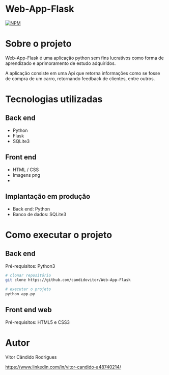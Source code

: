   # Web-App-Flask 
[![NPM](https://img.shields.io/npm/l/react)](https://github.com/candidovitor/Web-App-Flask/blob/main/LICENSE) 

# Sobre o projeto

Web-App-Flask é uma aplicação python sem fins lucrativos como forma de aprendizado e aprimoramento de estudo adquiridos.

A aplicação consiste em uma Api que retorna informações como se fosse de compra de um carro, retornando feedback de clientes, entre outros.

# Tecnologias utilizadas
## Back end
- Python
- Flask
- SQLite3
## Front end
- HTML / CSS 
- Imagens png
- 
## Implantação em produção
- Back end: Python
- Banco de dados: SQLite3

# Como executar o projeto

## Back end
Pré-requisitos: Python3

```bash
# clonar repositório
git clone https://github.com/candidovitor/Web-App-Flask

# executar o projeto
python app.py
```

## Front end web
Pré-requisitos: HTML5 e CSS3

# Autor

Vitor Cândido Rodrigues

https://www.linkedin.com/in/vitor-candido-a48740214/
